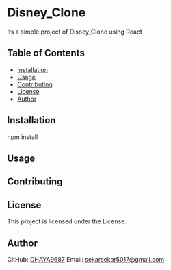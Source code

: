 
# Disney_Clone

Its a simple project of Disney_Clone using React

## Table of Contents
- [Installation](#installation)
- [Usage](#usage)
- [Contributing](#contributing)
- [License](#license)
- [Author](#author)

## Installation
npm install

## Usage


## Contributing


## License
This project is licensed under the  License.

## Author
GitHub: [DHAYA9687](https://github.com/DHAYA9687)
Email: [sekarsekar5017@gmail.com](mailto:sekarsekar5017@gmail.com)
